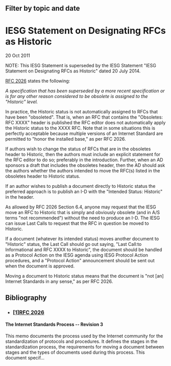 Filter by topic and date
------------------------

IESG Statement on Designating RFCs as Historic
==============================================

20 Oct 2011

NOTE: This IESG Statement is superseded by the IESG Statement "IESG Statement on Designating RFCs as Historic" dated 20 July 2014.

[RFC 2026](#bibliography1) states the following:

*A specification that has been superseded by a more recent specification or is for any other reason considered to be obsolete is assigned to the "Historic" level.*

In practice, the Historic status is not automatically assigned to RFCs that have been "obsoleted". That is, when an RFC that contains the "Obsoletes: RFC XXXX" header is published the RFC editor does not automatically apply the Historic status to the XXXX RFC. Note that in some situations this is perfectly acceptable because multiple versions of an Internet Standard are permitted to "honor the installed base," as per RFC 2026.

If authors wish to change the status of RFCs that are in the obsoletes header to Historic, then the authors must include an explicit statement for the RFC editor to do so; preferably in the introduction. Further, when an AD sponsors a draft that includes the obsoletes header, then the AD should ask the authors whether the authors intended to move the RFC(s) listed in the obsoletes header to Historic status.

If an author wishes to publish a document directly to Historic status the preferred approach is to publish an I-D with the "Intended Status: Historic" in the header.

As allowed by RFC 2026 Section 6.4, anyone may request that the IESG move an RFC to Historic that is simply and obviously obsolete (and in A/S terms "not recommended") without the need to produce an I-D. The IESG can issue Last Calls to request that the RFC in question be moved to Historic.

If a document (whatever its intended status) moves another document to "Historic" status, the Last Call should go out saying, "Last Call:to Informational and RFC XXXX to Historic", the document should be handled as a Protocol Action on the IESG agenda using IESG Protocol Action procedures, and a "Protocol Action" announcement should be sent out when the document is approved.

Moving a document to Historic status means that the document is "not [an] Internet Standards in any sense," as per RFC 2026.

Bibliography
------------

* ### [[1]RFC 2026](https://datatracker.ietf.org/doc/rfc2026)

#### The Internet Standards Process -- Revision 3

This memo documents the process used by the Internet community for the standardization of protocols and procedures. It defines the stages in the standardization process, the requirements for moving a document between stages and the types of documents used during this process. This document specif…
